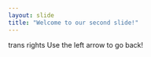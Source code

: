 ```yaml
---
layout: slide
title: "Welcome to our second slide!"
---
```

trans rights
Use the left arrow to go back!
